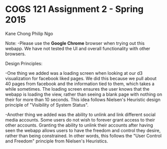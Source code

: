 COGS 121 Assignment 2 - Spring 2015
===========

Kane Chong
Philip Ngo

Note:
	-Please use the **Google Chrome** browser when trying out this webapp. We have not tested the UI and overall functionality with other browsers. 

Design Principles:

-One thing we added was a loading screen when looking at our d3 visualization for facebook liked pages. We did this because we pull about 40 pages from facebook and the information tied to them, which takes a while sometimes. The loading screen ensures the user knows that the webapp is loading the view, rather than seeing a blank page with nothing on their for more than 10 seconds. This idea follows Nielsen's Heuristic design principle of "Visibility of System Status".

-Another thing we added was the ability to unlink and link different social media accounts. Some users do not wish to forever grant access to their other accounts. Granting the ability to unlink their accounts after having seen the webapp allows users to have the freedom and control they desire, rather than being constrained. In other words, this follows the "User Control and Freedom" principle from Nielsen's Heuristics.